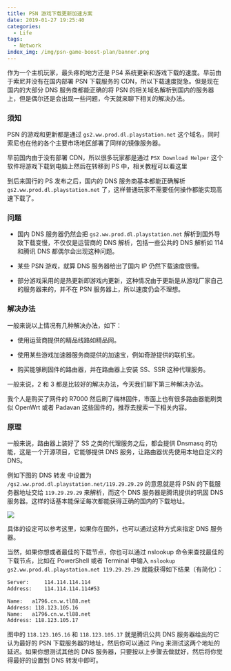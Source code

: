 ```yaml
---
title: PSN 游戏下载更新加速方案
date: 2019-01-27 19:25:40
categories:
  - Life
tags:
  - Network
index_img: /img/psn-game-boost-plan/banner.png
---
```


作为一个主机玩家，最头疼的地方还是 PS4 系统更新和游戏下载的速度。早前由于索尼并没有在国内部署 PSN 下载服务的 CDN，所以下载速度捉急。但是现在国内的大部分 DNS 服务商都能正确的将 PSN 的相关域名解析到国内的服务器上，但是偶尔还是会出现一些问题，今天就来聊下相关的解决办法。

<!-- more -->

### 须知

PSN 的游戏和更新都是通过 `gs2.ww.prod.dl.playstation.net` 这个域名，同时索尼也在他的各个主要市场地区部署了同样的镜像服务器。

早前国内由于没有部署 CDN，所以很多玩家都是通过 `PSX Download Helper` 这个软件将游戏下载到电脑上然后在转移到 PS 中，相关教程可以看这里

到后来国行的 PS 发布之后，国内的 DNS 服务商基本都能正确解析 `gs2.ww.prod.dl.playstation.net` 了，这样普通玩家不需要任何操作都能实现高速下载了。

### 问题

- 国内 DNS 服务器仍然会把 `gs2.ww.prod.dl.playstation.net` 解析到国外导致下载变慢，不仅仅是运营商的 DNS 解析，包括一些公共的 DNS 解析如 114 和腾讯 DNS 都偶尔会出现这种问题。

- 某些 PSN 游戏，就算 DNS 服务器给出了国内 IP 仍然下载速度很慢。

- 部分游戏采用的是热更新即游戏内更新，这种情况由于更新是从游戏厂家自己的服务器来的，并不在 PSN 服务器上，所以速度仍会不理想。

### 解决办法

一般来说以上情况有几种解决办法，如下：

- 使用运营商提供的精品线路如精品网。

- 使用某些游戏加速器服务商提供的加速宝，例如奇游提供的联机宝。

- 购买能够刷固件的路由器，并在路由器上安装 SS、SSR 这种代理服务。

一般来说，2 和 3 都是比较好的解决办法，今天我们聊下第三种解决办法。

我个人是购买了网件的 R7000 然后刷了梅林固件，市面上也有很多路由器能刷类似 OpenWrt 或者 Padavan 这些固件的，推荐去搜索一下相关内容。

### 原理

一般来说，路由器上装好了 SS 之类的代理服务之后，都会提供 Dnsmasq 的功能，这是一个开源项目，它能够提供 DNS 服务，让路由器优先使用本地自定义的 DNS。

例如下图的 DNS 转发 中设置为 `/gs2.ww.prod.dl.playstation.net/119.29.29.29` 的意思就是将 PSN 的下载服务器地址交给 `119.29.29.29` 来解析，而这个 DNS 服务器是腾讯提供的巩固 DNS 服务器。这样的话基本能保证每次都能获得正确的国内的下载地址。

![](https://s1.ax1x.com/2018/05/01/CJwt3t.png)

具体的设定可以参考这里，如果你在国外，也可以通过这种方式来指定 DNS 服务器。

当然，如果你想或者最佳的下载节点，你也可以通过 nslookup 命令来查找最佳的下载节点，比如在 PowerShell 或者 Terminal 中输入 `nslookup gs2.ww.prod.dl.playstation.net 119.29.29.29` 就能获得如下结果（有简化）：

```Bash
Server:		114.114.114.114
Address:	114.114.114.114#53

Name:	a1796.cn.w.tl88.net
Address: 118.123.105.16
Name:	a1796.cn.w.tl88.net
Address: 118.123.105.17
```

图中的 `118.123.105.16` 和 `118.123.105.17` 就是腾讯公共 DNS 服务器给出的它认为最好的 PSN 下载服务器的地址，然后你可以通过 Ping 来测试这两个地址的延迟。如果你想测试其他的 DNS 服务器，只要按以上步骤去做就好，然后将你觉得最好的设置到 DNS 转发中即可。
